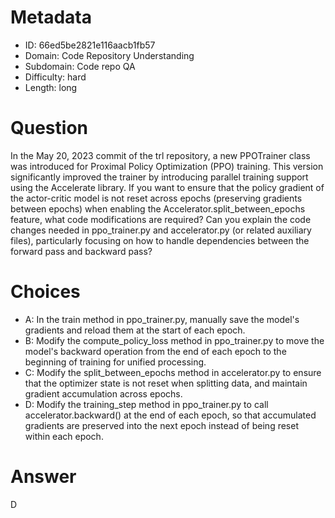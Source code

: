 # Metadata

- ID: 66ed5be2821e116aacb1fb57
- Domain: Code Repository Understanding
- Subdomain: Code repo QA
- Difficulty: hard
- Length: long

# Question

In the May 20, 2023 commit of the trl repository, a new PPOTrainer class was introduced for Proximal Policy Optimization (PPO) training. This version significantly improved the trainer by introducing parallel training support using the Accelerate library. If you want to ensure that the policy gradient of the actor-critic model is not reset across epochs (preserving gradients between epochs) when enabling the Accelerator.split_between_epochs feature, what code modifications are required? Can you explain the code changes needed in ppo_trainer.py and accelerator.py (or related auxiliary files), particularly focusing on how to handle dependencies between the forward pass and backward pass?

# Choices

- A: In the train method in ppo_trainer.py, manually save the model's gradients and reload them at the start of each epoch.
- B: Modify the compute_policy_loss method in ppo_trainer.py to move the model's backward operation from the end of each epoch to the beginning of training for unified processing.
- C: Modify the split_between_epochs method in accelerator.py to ensure that the optimizer state is not reset when splitting data, and maintain gradient accumulation across epochs.
- D: Modify the training_step method in ppo_trainer.py to call accelerator.backward() at the end of each epoch, so that accumulated gradients are preserved into the next epoch instead of being reset within each epoch.

# Answer

D
